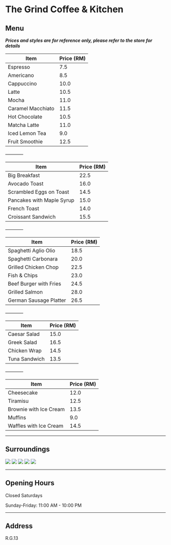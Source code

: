 # The Grind Coffee & Kitchen

## Menu

**_Prices and styles are for reference only, please refer to the store for details_**

| Item              | Price (RM) |
| ----------------- | ---------- |
| Espresso          | 7.5        |
| Americano         | 8.5        |
| Cappuccino        | 10.0       |
| Latte             | 10.5       |
| Mocha             | 11.0       |
| Caramel Macchiato | 11.5       |
| Hot Chocolate     | 10.5       |
| Matcha Latte      | 11.0       |
| Iced Lemon Tea    | 9.0        |
| Fruit Smoothie    | 12.5       |

————

| Item                      | Price (RM) |
| ------------------------- | ---------- |
| Big Breakfast             | 22.5       |
| Avocado Toast             | 16.0       |
| Scrambled Eggs on Toast   | 14.5       |
| Pancakes with Maple Syrup | 15.0       |
| French Toast              | 14.0       |
| Croissant Sandwich        | 15.5       |

————

| Item                   | Price (RM) |
| ---------------------- | ---------- |
| Spaghetti Aglio Olio   | 18.5       |
| Spaghetti Carbonara    | 20.0       |
| Grilled Chicken Chop   | 22.5       |
| Fish & Chips           | 23.0       |
| Beef Burger with Fries | 24.5       |
| Grilled Salmon         | 28.0       |
| German Sausage Platter | 26.5       |

————

| Item          | Price (RM) |
| ------------- | ---------- |
| Caesar Salad  | 15.0       |
| Greek Salad   | 16.5       |
| Chicken Wrap  | 14.5       |
| Tuna Sandwich | 13.5       |

————

| Item                   | Price (RM) |
| ---------------------- | ---------- |
| Cheesecake             | 12.0       |
| Tiramisu               | 12.5       |
| Brownie with Ice Cream | 13.5       |
| Muffins                | 9.0        |
| Waffles with Ice Cream | 14.5       |

---

## Surroundings

<div class="image-slide">
<img src="https://img.xmummap.com/G_grind_surd1.webp" />
<img src="https://img.xmummap.com/G_grind_surd2.webp" />
<img src="https://img.xmummap.com/G_grind_surd3.webp" />
<img src="https://img.xmummap.com/G_grind_surd4.webp" />
<img src="https://img.xmummap.com/G_grind_surd5.webp" />
</div>

---

## Opening Hours

Closed Saturdays

Sunday-Friday: 11:00 AM - 10:00 PM

---

## Address

R.G.13
